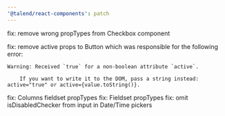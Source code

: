 ```yaml
---
'@talend/react-components': patch
---
```


fix: remove wrong propTypes from Checkbox component

fix: remove active props to Button which was responsible for the following error:

```
Warning: Received `true` for a non-boolean attribute `active`.
    
    If you want to write it to the DOM, pass a string instead: active="true" or active={value.toString()}.
```

fix: Columns fieldset propTypes
fix: Fieldset propTypes
fix: omit isDisabledChecker from input in Date/Time pickers
